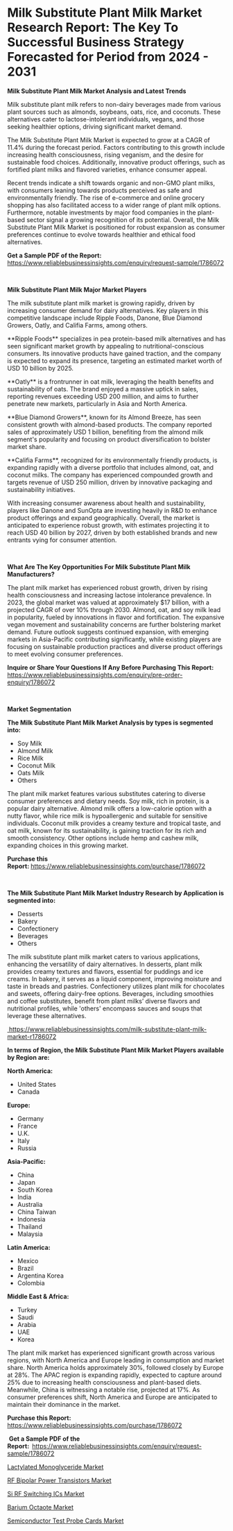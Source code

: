 <p><h1>Milk Substitute Plant Milk Market Research Report: The Key To Successful Business Strategy Forecasted for Period from 2024 - 2031</h1></p><p><strong>Milk Substitute Plant Milk Market Analysis and Latest Trends</strong></p>
<p><p>Milk substitute plant milk refers to non-dairy beverages made from various plant sources such as almonds, soybeans, oats, rice, and coconuts. These alternatives cater to lactose-intolerant individuals, vegans, and those seeking healthier options, driving significant market demand. </p><p>The Milk Substitute Plant Milk Market is expected to grow at a CAGR of 11.4% during the forecast period. Factors contributing to this growth include increasing health consciousness, rising veganism, and the desire for sustainable food choices. Additionally, innovative product offerings, such as fortified plant milks and flavored varieties, enhance consumer appeal. </p><p>Recent trends indicate a shift towards organic and non-GMO plant milks, with consumers leaning towards products perceived as safe and environmentally friendly. The rise of e-commerce and online grocery shopping has also facilitated access to a wider range of plant milk options. Furthermore, notable investments by major food companies in the plant-based sector signal a growing recognition of its potential. Overall, the Milk Substitute Plant Milk Market is positioned for robust expansion as consumer preferences continue to evolve towards healthier and ethical food alternatives.</p></p>
<p><strong>Get a Sample PDF of the Report:&nbsp;</strong> <a href="https://www.reliablebusinessinsights.com/enquiry/request-sample/1786072?utm_campaign=57&utm_medium=2&utm_source=Github&utm_content=ia&utm_term=13102024&utm_id=milk-substitute-plant-milk">https://www.reliablebusinessinsights.com/enquiry/request-sample/1786072</a></p>
<p>&nbsp;</p>
<p><strong>Milk Substitute Plant Milk Major Market Players</strong></p>
<p><p>The milk substitute plant milk market is growing rapidly, driven by increasing consumer demand for dairy alternatives. Key players in this competitive landscape include Ripple Foods, Danone, Blue Diamond Growers, Oatly, and Califia Farms, among others.</p><p>**Ripple Foods** specializes in pea protein-based milk alternatives and has seen significant market growth by appealing to nutritional-conscious consumers. Its innovative products have gained traction, and the company is expected to expand its presence, targeting an estimated market worth of USD 10 billion by 2025.</p><p>**Oatly** is a frontrunner in oat milk, leveraging the health benefits and sustainability of oats. The brand enjoyed a massive uptick in sales, reporting revenues exceeding USD 200 million, and aims to further penetrate new markets, particularly in Asia and North America. </p><p>**Blue Diamond Growers**, known for its Almond Breeze, has seen consistent growth with almond-based products. The company reported sales of approximately USD 1 billion, benefiting from the almond milk segment's popularity and focusing on product diversification to bolster market share.</p><p>**Califia Farms**, recognized for its environmentally friendly products, is expanding rapidly with a diverse portfolio that includes almond, oat, and coconut milks. The company has experienced compounded growth and targets revenue of USD 250 million, driven by innovative packaging and sustainability initiatives.</p><p>With increasing consumer awareness about health and sustainability, players like Danone and SunOpta are investing heavily in R&D to enhance product offerings and expand geographically. Overall, the market is anticipated to experience robust growth, with estimates projecting it to reach USD 40 billion by 2027, driven by both established brands and new entrants vying for consumer attention.</p></p>
<p>&nbsp;</p>
<p><strong>What Are The Key Opportunities For Milk Substitute Plant Milk Manufacturers?</strong></p>
<p><p>The plant milk market has experienced robust growth, driven by rising health consciousness and increasing lactose intolerance prevalence. In 2023, the global market was valued at approximately $17 billion, with a projected CAGR of over 10% through 2030. Almond, oat, and soy milk lead in popularity, fueled by innovations in flavor and fortification. The expansive vegan movement and sustainability concerns are further bolstering market demand. Future outlook suggests continued expansion, with emerging markets in Asia-Pacific contributing significantly, while existing players are focusing on sustainable production practices and diverse product offerings to meet evolving consumer preferences.</p></p>
<p><strong>Inquire or Share Your Questions If Any Before Purchasing This Report:</strong> <a href="https://www.reliablebusinessinsights.com/enquiry/pre-order-enquiry/1786072?utm_campaign=57&utm_medium=2&utm_source=Github&utm_content=ia&utm_term=13102024&utm_id=milk-substitute-plant-milk">https://www.reliablebusinessinsights.com/enquiry/pre-order-enquiry/1786072</a></p>
<p>&nbsp;</p>
<p><strong>Market Segmentation</strong></p>
<p><strong>The Milk Substitute Plant Milk Market Analysis by types is segmented into:</strong></p>
<p><ul><li>Soy Milk</li><li>Almond Milk</li><li>Rice Milk</li><li>Coconut Milk</li><li>Oats Milk</li><li>Others</li></ul></p>
<p><p>The plant milk market features various substitutes catering to diverse consumer preferences and dietary needs. Soy milk, rich in protein, is a popular dairy alternative. Almond milk offers a low-calorie option with a nutty flavor, while rice milk is hypoallergenic and suitable for sensitive individuals. Coconut milk provides a creamy texture and tropical taste, and oat milk, known for its sustainability, is gaining traction for its rich and smooth consistency. Other options include hemp and cashew milk, expanding choices in this growing market.</p></p>
<p><strong>Purchase this Report:&nbsp;</strong><a href="https://www.reliablebusinessinsights.com/purchase/1786072?utm_campaign=57&utm_medium=2&utm_source=Github&utm_content=ia&utm_term=13102024&utm_id=milk-substitute-plant-milk">https://www.reliablebusinessinsights.com/purchase/1786072</a></p>
<p>&nbsp;</p>
<p><strong>The Milk Substitute Plant Milk Market Industry Research by Application is segmented into:</strong></p>
<p><ul><li>Desserts</li><li>Bakery</li><li>Confectionery</li><li>Beverages</li><li>Others</li></ul></p>
<p><p>The milk substitute plant milk market caters to various applications, enhancing the versatility of dairy alternatives. In desserts, plant milk provides creamy textures and flavors, essential for puddings and ice creams. In bakery, it serves as a liquid component, improving moisture and taste in breads and pastries. Confectionery utilizes plant milk for chocolates and sweets, offering dairy-free options. Beverages, including smoothies and coffee substitutes, benefit from plant milks’ diverse flavors and nutritional profiles, while 'others' encompass sauces and soups that leverage these alternatives.</p></p>
<p><a href="https://www.reliablebusinessinsights.com/milk-substitute-plant-milk-market-r1786072?utm_campaign=57&utm_medium=2&utm_source=Github&utm_content=ia&utm_term=13102024&utm_id=milk-substitute-plant-milk">&nbsp;https://www.reliablebusinessinsights.com/milk-substitute-plant-milk-market-r1786072</a></p>
<p><strong>In terms of Region, the Milk Substitute Plant Milk Market Players available by Region are:</strong></p>
<p>
    <p> <strong> North America: </strong>
        <ul>
            <li>United States</li>
            <li>Canada</li>
        </ul>
        </p> 
    <p> <strong> Europe: </strong>
        <ul>
            <li>Germany</li>
            <li>France</li>
            <li>U.K.</li>
            <li>Italy</li>
            <li>Russia</li>
        </ul>
        </p> 
    <p> <strong> Asia-Pacific: </strong>
        <ul>
            <li>China</li>
            <li>Japan</li>
            <li>South Korea</li>
            <li>India</li>
            <li>Australia</li>
            <li>China Taiwan</li>
            <li>Indonesia</li>
            <li>Thailand</li>
            <li>Malaysia</li>
        </ul>
        </p> 
    <p> <strong> Latin America: </strong>
        <ul>
            <li>Mexico</li>
            <li>Brazil</li>
            <li>Argentina Korea</li>
            <li>Colombia</li>
        </ul>
        </p> 
    <p> <strong> Middle East & Africa: </strong>
        <ul>
            <li>Turkey</li>
            <li>Saudi</li>
            <li>Arabia</li>
            <li>UAE</li>
            <li>Korea</li>
        </ul>
    </p>
    </p>
<p><p>The plant milk market has experienced significant growth across various regions, with North America and Europe leading in consumption and market share. North America holds approximately 30%, followed closely by Europe at 28%. The APAC region is expanding rapidly, expected to capture around 25% due to increasing health consciousness and plant-based diets. Meanwhile, China is witnessing a notable rise, projected at 17%. As consumer preferences shift, North America and Europe are anticipated to maintain their dominance in the market.</p></p>
<p><strong>Purchase this Report: </strong><a href="https://www.reliablebusinessinsights.com/purchase/1786072?utm_campaign=57&utm_medium=2&utm_source=Github&utm_content=ia&utm_term=13102024&utm_id=milk-substitute-plant-milk">https://www.reliablebusinessinsights.com/purchase/1786072</a></p>
<p>&nbsp;<strong>Get a Sample PDF of the Report:&nbsp;&nbsp;</strong><a href="https://www.reliablebusinessinsights.com/enquiry/request-sample/1786072?utm_campaign=57&utm_medium=2&utm_source=Github&utm_content=ia&utm_term=13102024&utm_id=milk-substitute-plant-milk">https://www.reliablebusinessinsights.com/enquiry/request-sample/1786072</a></p>
<p><strong></strong></p>
<p><p><a href="https://www.linkedin.com/pulse/strategic-roadmap-success-global-lactylated-monoglyceride-market-cytde?utm_campaign=57&utm_medium=2&utm_source=Github&utm_content=ia&utm_term=13102024&utm_id=milk-substitute-plant-milk">Lactylated Monoglyceride Market</a></p><p><a href="https://github.com/haydee0czminge/Market-Research-Report-List-1/blob/main/rf-bipolar-power-transistors-market.md?utm_campaign=57&utm_medium=2&utm_source=Github&utm_content=ia&utm_term=13102024&utm_id=milk-substitute-plant-milk">RF Bipolar Power Transistors Market</a></p><p><a href="https://github.com/malandranz3ggo/Market-Research-Report-List-1/blob/main/si-rf-switching-ics-market.md?utm_campaign=57&utm_medium=2&utm_source=Github&utm_content=ia&utm_term=13102024&utm_id=milk-substitute-plant-milk">Si RF Switching ICs Market</a></p><p><a href="https://www.linkedin.com/pulse/global-barium-octaote-market-pulse-trends-growth-analysis-2024-7uile?utm_campaign=57&utm_medium=2&utm_source=Github&utm_content=ia&utm_term=13102024&utm_id=milk-substitute-plant-milk">Barium Octaote Market</a></p><p><a href="https://www.linkedin.com/pulse/decoding-semiconductor-test-probe-cards-market-signals-3mvoe?utm_campaign=57&utm_medium=2&utm_source=Github&utm_content=ia&utm_term=13102024&utm_id=milk-substitute-plant-milk">Semiconductor Test Probe Cards Market</a></p></p>